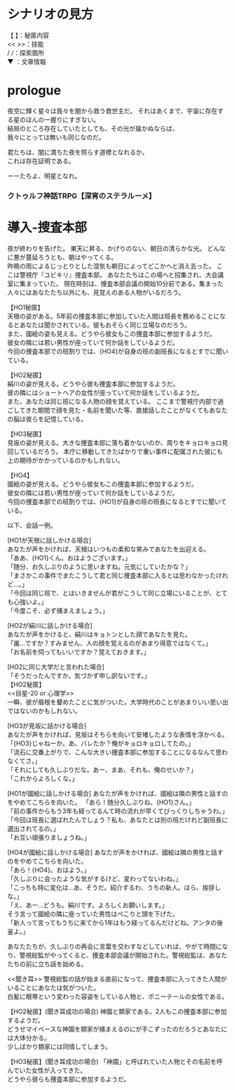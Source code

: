 # シナリオの見方
【 】：秘匿内容  
<< >>：技能  
/ /：探索箇所  
▼ ：文章情報  


# prologue
夜空に輝く星々は我々を闇から救う救世主だ。
それはあくまで、宇宙に存在する星のほんの一握りにすぎない。  
結局のところ存在していたとしても、その光が届かぬならば、  
我々にとっては無いも同じなのだ。  

君たちは、闇に満ちた夜を照らす道標となれるか。  
これは存在証明である。

ーーたちよ、明星となれ。  

### クトゥルフ神話TRPG【深宵のステラルーメ】

# 導入-捜査本部
夜が終わりを告げた。
東天に昇る、かげりのない、朝日の清らかな光。
どんなに悪が蔓延ろうとも、朝はやってくる。  
昨晩の雨によるじっとりとした湿気も朝日によってどこかへと消え去った。
ここは警視庁『ユビキリ』捜査本部。
あなたたちはこの場へと招集され、大会議室に集まっていた。
現在時刻は、捜査本部会議の開始10分前である。集まった人々にはあなたたち以外にも、見覚えのある人物がいるだろう。

【HO1秘匿】  
天根の姿がある。5年前の捜査本部に参加していた人間は班長を務めることになるとあなたは聞かされている。彼もおそらく同じ立場なのだろう。  
また、國絵の姿も見える。どうやら彼女もこの捜査本部に参加するようだ。  
彼女の隣には若い男性が座っていて何か話をしているようだ。  
今回の捜査本部での班割りでは、{HO4}が自身の班の副班長になるとすでに聞いている。

【HO2秘匿】  
絹川の姿が見える。どうやら彼も捜査本部に参加するようだ。  
彼の隣にはショートヘアの女性が座っていて何か話をしているようだ。  
また、あなたは同じ班になる人物の顔を覚えている。
ここまで警視庁内部で過ごしてきた期間で顔を見た・名前を聞いた等、直接話したことがなくてもあなたの脳は彼らを記憶している。  

【HO3秘匿】  
見坂の姿が見える。大きな捜査本部に落ち着かないのか、周りをキョロキョロ見回しているだろう。
本庁に移動してきたばかりで重い事件に配属された彼にも上の期待がかかっているのかもしれない。  

【HO4】  
國絵の姿が見える。どうやら彼女もこの捜査本部に参加するようだ。  
彼女の隣には若い男性が座っていて何か話をしているようだ。  
今回の捜査本部での班割りでは、{HO1}が自身の班の班長になるとすでに聞いている。   

以下、会話一例。  

[HO1が天根に話しかける場合]  
あなたが声をかければ、天根はいつもの柔和な笑みであなたを出迎える。  
「ああ、{HO1}くん。おはようございます。」  
「随分、お久しぶりのように思いますね。元気にしていたかな？」  
「まさかこの事件でまたこうして君と同じ捜査本部に入るとは思わなかったけれど…。」  
「今回は同じ班で、とはいきませんが君がこうして同じ立場にいることが、とても心強いよ。」  
「今度こそ、必ず捕まえましょう。」  

[HO2が絹川に話しかける場合]  
あなたが声をかけると、絹川はキョトンとした顔であなたを見た。  
「誰…ですか？すみません、人の顔を覚えるのがあまり得意ではなくて。」  
「お名前を伺ってもいいですか？覚えておきます。」  

[HO2に同じ大学だと言われた場合]  
「そうだったんですか。気づかず申し訳ないです。」  
【HO2秘匿】  
<<目星-20 or 心理学>>  
一瞬、彼が眉根を顰めたことに気がついた。大学時代のことがあまりいい思い出ではないのかもしれない。  

[HO3が見坂に話かける場合]  
あなたが声をかければ、見坂はそちらを向いて安堵したような表情を浮かべる。  
「{HO3}じゃねーか。あ、バレたか？俺がキョロキョロしてたの。」  
「流石に交番上がりで、こんな大きい捜査本部に参加することになるなんて思わなくてさ。」  
「それにしても久しぶりだな。あー、まあ、それも、俺のせいか？」  
「これからよろしくな。」  

[HO1が國絵に話しかける場合]
あなたが声をかければ、國絵は隣の男性と話すのをやめてこちらを向いた。 
「あら！随分久しぶりね、{HO1}さん。」  
「前の事件からもう3年も経ってるんて時の流れが早くてびっくりしちゃうわ。」  
「今回は班長に選ばれたんでしょう？私も、あなたとは別の班だけれど副班長に選出されてるの。」  
「お互い頑張りましょうね。」  

[HO4が國絵に話しかける場合]
あなたが声をかければ、國絵は隣の男性と話すのをやめてこちらを向いた。  
「あら！{HO4}。おはよう。」  
「久しぶりに会ったような気がするけど、変わってないわね。」  
「こっちも特に変化は…あ、そうだ。紹介するわ、うちの新人。ほら、挨拶しな。」  
「え、あー…どうも。絹川です。よろしくお願いします。」  
そう言って國絵の隣に座っていた男性はぺこりと頭を下げた。  
「新人って言ってもうちに来てから1年はもう経ってるんだけどね。アンタの後釜よ。」  

あなたたちが、久しぶりの再会に言葉を交わすなどしていれば、やがて時間になり、警視総監がやってくると、捜査本部会議が開始された。警視総監は、あなたたちの前に立ち話を始める。

<<聞き耳>>
警視総監の話が始まる直前になって、捜査本部に入ってきた人間がいることにあなたは気がついた。  
白髪に眼帯という変わった容姿をしている人物と、ポニーテールの女性である。  

【HO2秘匿】(聞き耳成功の場合)
神園と類家である。2人もこの捜査本部に参加するようだ。  
どうせマイペースな神園を類家が捕まえるのにが手こずったのだろうとあなたには大体分かる。  
少しばかり類家には同情してしまう。  

【HO3秘匿】(聞き耳成功の場合)
「神園」と呼ばれていた人物とその名前を呼んでいた女性が入ってきた。  
どうやら彼らも捜査本部に参加するようだ。  